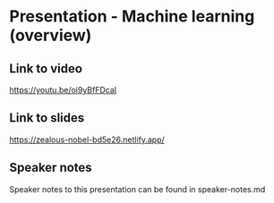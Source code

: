 # Presentation - Machine learning (overview)

## Link to video
https://youtu.be/oi9yBfFDcaI

## Link to slides
https://zealous-nobel-bd5e26.netlify.app/

## Speaker notes
Speaker notes to this presentation can be found in speaker-notes.md